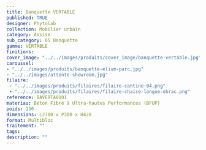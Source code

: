 ```yaml
---
title: Banquette VERTABLE 
published: TRUE
designer: Phytolab
collection: Mobilier urbain
category: Assise
sub_category: 05 Banquette
gamme: VERTABLE
finitions: 
cover_image: "../../images/produits/cover_image/banquette-vertable.jpg"
caroussel: 
- "../../images/produits/banquette-elium-parc.jpg"
- "../../images/attente-showroom.jpg"
filaire: 
 - "../../images/produits/filaires/filaire-cantine-04.png"
 - "../../images/produits/filaires/filaire-chaise-longue-obrac.png"
reference: BAVERTA0101
materiau: Béton Fibré à Ultra-hautes Performances (BFUP)
poids: 130
dimensions: L2700 x P300 x H420 
format: Multibloc
traitement: ""
tags: 
description: ""
---
```

